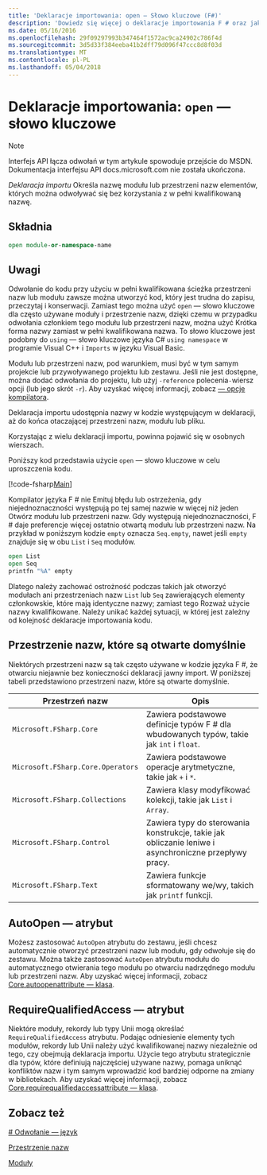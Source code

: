 ```yaml
---
title: 'Deklaracje importowania: open — Słowo kluczowe (F#)'
description: 'Dowiedz się więcej o deklaracje importowania F # oraz jak określić modułu lub przestrzeni nazw elementów, których można odwoływać się bez korzystania z w pełni kwalifikowaną nazwę.'
ms.date: 05/16/2016
ms.openlocfilehash: 29f09297993b347464f1572ac9ca24902c786f4d
ms.sourcegitcommit: 3d5d33f384eeba41b2dff79d096f47ccc8d8f03d
ms.translationtype: MT
ms.contentlocale: pl-PL
ms.lasthandoff: 05/04/2018
---
```

# <a name="import-declarations-the-open-keyword"></a>Deklaracje importowania: `open` — słowo kluczowe

> [!NOTE]
Interfejs API łącza odwołań w tym artykule spowoduje przejście do MSDN.  Dokumentacja interfejsu API docs.microsoft.com nie została ukończona.

*Deklaracja importu* Określa nazwę modułu lub przestrzeni nazw elementów, których można odwoływać się bez korzystania z w pełni kwalifikowaną nazwę.


## <a name="syntax"></a>Składnia

```fsharp
open module-or-namespace-name
```

## <a name="remarks"></a>Uwagi
Odwołanie do kodu przy użyciu w pełni kwalifikowana ścieżka przestrzeni nazw lub modułu zawsze można utworzyć kod, który jest trudna do zapisu, przeczytaj i konserwacji. Zamiast tego można użyć `open` — słowo kluczowe dla często używane moduły i przestrzenie nazw, dzięki czemu w przypadku odwołania członkiem tego modułu lub przestrzeni nazw, można użyć Krótka forma nazwy zamiast w pełni kwalifikowana nazwa. To słowo kluczowe jest podobny do `using` — słowo kluczowe języka C# `using namespace` w programie Visual C++ i `Imports` w języku Visual Basic.

Modułu lub przestrzeni nazw, pod warunkiem, musi być w tym samym projekcie lub przywoływanego projektu lub zestawu. Jeśli nie jest dostępne, można dodać odwołania do projektu, lub użyj `-reference` polecenia`-`wiersz opcji (lub jego skrót `-r`). Aby uzyskać więcej informacji, zobacz [— opcje kompilatora](compiler-options.md).

Deklaracja importu udostępnia nazwy w kodzie występującym w deklaracji, aż do końca otaczającej przestrzeni nazw, modułu lub pliku.

Korzystając z wielu deklaracji importu, powinna pojawić się w osobnych wierszach.

Poniższy kod przedstawia użycie `open` — słowo kluczowe w celu uproszczenia kodu.

[!code-fsharp[Main](../../../samples/snippets/fsharp/lang-ref-2/snippet6801.fs)]

Kompilator języka F # nie Emituj błędu lub ostrzeżenia, gdy niejednoznaczności występują po tej samej nazwie w więcej niż jeden Otwórz modułu lub przestrzeni nazw. Gdy występują niejednoznaczności, F # daje preferencje więcej ostatnio otwartą modułu lub przestrzeni nazw. Na przykład w poniższym kodzie `empty` oznacza `Seq.empty`, nawet jeśli `empty` znajduje się w obu `List` i `Seq` modułów.

```fsharp
open List
open Seq
printfn "%A" empty
```

Dlatego należy zachować ostrożność podczas takich jak otworzyć modułach ani przestrzeniach nazw `List` lub `Seq` zawierających elementy członkowskie, które mają identyczne nazwy; zamiast tego Rozważ użycie nazwy kwalifikowane. Należy unikać każdej sytuacji, w której jest zależny od kolejność deklaracje importowania kodu.


## <a name="namespaces-that-are-open-by-default"></a>Przestrzenie nazw, które są otwarte domyślnie
Niektórych przestrzeni nazw są tak często używane w kodzie języka F #, że otwarciu niejawnie bez konieczności deklaracji jawny import. W poniższej tabeli przedstawiono przestrzeni nazw, które są otwarte domyślnie.

|Przestrzeń nazw|Opis|
|---------|-----------|
|`Microsoft.FSharp.Core`|Zawiera podstawowe definicje typów F # dla wbudowanych typów, takie jak `int` i `float`.|
|`Microsoft.FSharp.Core.Operators`|Zawiera podstawowe operacje arytmetyczne, takie jak `+` i `*`.|
|`Microsoft.FSharp.Collections`|Zawiera klasy modyfikować kolekcji, takie jak `List` i `Array`.|
|`Microsoft.FSharp.Control`|Zawiera typy do sterowania konstrukcje, takie jak obliczanie leniwe i asynchroniczne przepływy pracy.|
|`Microsoft.FSharp.Text`|Zawiera funkcje sformatowany we/wy, takich jak `printf` funkcji.|

## <a name="autoopen-attribute"></a>AutoOpen — atrybut
Możesz zastosować `AutoOpen` atrybutu do zestawu, jeśli chcesz automatycznie otworzyć przestrzeni nazw lub modułu, gdy odwołuje się do zestawu. Można także zastosować `AutoOpen` atrybutu modułu do automatycznego otwierania tego modułu po otwarciu nadrzędnego modułu lub przestrzeni nazw. Aby uzyskać więcej informacji, zobacz [Core.autoopenattribute — klasa](https://msdn.microsoft.com/visualfsharpdocs/conceptual/core.autoopenattribute-class-%5bfsharp%5d).


## <a name="requirequalifiedaccess-attribute"></a>RequireQualifiedAccess — atrybut
Niektóre moduły, rekordy lub typy Unii mogą określać `RequireQualifiedAccess` atrybutu. Podając odniesienie elementy tych modułów, rekordy lub Unii należy użyć kwalifikowanej nazwy niezależnie od tego, czy obejmują deklaracja importu. Użycie tego atrybutu strategicznie dla typów, które definiują najczęściej używane nazwy, pomaga uniknąć konfliktów nazw i tym samym wprowadzić kod bardziej odporne na zmiany w bibliotekach. Aby uzyskać więcej informacji, zobacz [Core.requirequalifiedaccessattribute — klasa](https://msdn.microsoft.com/visualfsharpdocs/conceptual/core.requirequalifiedaccessattribute-class-%5Bfsharp%5D).


## <a name="see-also"></a>Zobacz też
[# Odwołanie — język](index.md)

[Przestrzenie nazw](namespaces.md)

[Moduły](modules.md)

